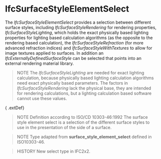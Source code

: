 # IfcSurfaceStyleElementSelect

The _IfcSurfaceStyleElementSelect_ provides a selection between different surface styles, including _IfcSurfaceStyleRendering_ for rendering properties, _IfcSurfaceStyleLighting_, which holds the exact physically based lighting properties for lighting based calculation algorithms (as the opposite to the rendering based calculation), the _IfcSurfaceStyleRefraction_ (for more advanced refraction indices) and _IfcSurfaceStyleWithTextures_ to allow for image textures applied to surfaces. In addition an _IfcExternallyDefinedSurfaceStyle_ can be selected that points into an external rendering material library.

> NOTE  The _IfcSurfaceStyleLighting_ are needed for exact lighting calculation, because physically based lighting calculation algorithms need exact physically based parameters. The factors in _IfcSurfaceStyleRendering_ lack the physical base, they are intended for rendering calculations, but a lighting calculation based software cannot use these values.

{ .extDef}
> NOTE  Definition according to ISO/CD 10303-46:1992
> The surface style element select is a selection of the different surface styles to use in the presentation of the side of a surface.

> NOTE  Type adapted from **surface_style_element_select** defined in ISO10303-46.

> HISTORY  New select type in IFC2x2.
